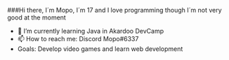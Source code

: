 ###Hi there, I´m Mopo, I´m 17 and I love programming though I´m not very good at the moment


- 🌱 I’m currently learning Java in Akardoo DevCamp
- 📫 How to reach me: Discord Mopo#6337
- Goals: Develop video games and learn web development

